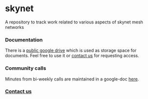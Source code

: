 # skynet
A repository to track work related to various aspects of skynet mesh networks

### Documentation
There is a [public google drive](https://drive.google.com/drive/folders/1Eoac32SYnjBRZAMkjRXW_v2dNUgWW2CI?usp=sharing) which is used as storage space for documents. Feel free to use it or [contact us](admin@eka.to) for requesting access.

### Community calls
Minutes from bi-weekly calls are maintained in a google-doc [here](https://docs.google.com/document/d/1BJg5iUdI2erpt-Bax1HO--vheRbdzaiBUwK0gfhujks/edit?usp=sharing).

### [Contact us](admin@eka.to)
